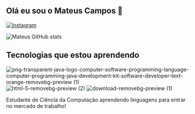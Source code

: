 ## Olá eu sou o Mateus Campos 👋

[![Instagram](https://img.shields.io/badge/Instagram-E4405F?style=for-the-badge&logo=instagram&logoColor=white)](https://www.instagram.com/mateus_campos06/)

![Mateus GitHub stats](https://github-readme-stats.vercel.app/api?username=Cogumelo06&show_icons=true&theme=dracula)

## Tecnologias que estou aprendendo

![png-transparent-java-logo-computer-software-programming-language-computer-programming-java-development-kit-software-developer-text-orange-removebg-preview (1)](https://github.com/user-attachments/assets/8ff22204-a9e2-4f59-a840-861e397e1ff2)     ![html-5-removebg-preview (2)](https://github.com/user-attachments/assets/a6833ad3-cad6-4cba-9bec-cc68ed70fcc9)     ![download-removebg-preview (1)](https://github.com/user-attachments/assets/34729692-af2d-4507-894b-0585652a519f)




Estudante de Ciência da Computação aprendendo linguagens para entrar no mercado de trabalho!


